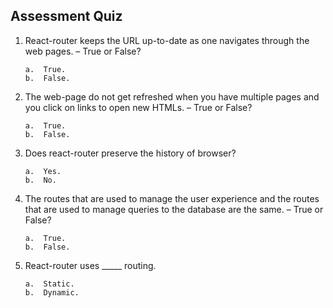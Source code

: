 ## Assessment Quiz

1.	React-router keeps the URL up-to-date as one navigates through the web pages. – True or False?

        a.	True. 
        b.	False.


2.	The web-page do not get refreshed when you have multiple pages and you click on links to open new HTMLs. – True or False?

        a.	True.
        b.	False. 


3.	Does react-router preserve the history of browser?

        a.	Yes. 
        b.	No. 


4.	The routes that are used to manage the user experience and the routes that are used to manage queries to the database are the same. – True or False?

        a.	True.
        b.	False. 


5.	React-router uses _____ routing.

        a.	Static.
        b.	Dynamic. 

